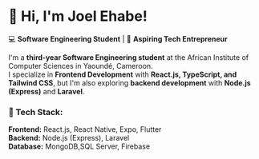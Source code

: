 # 👋 Hi, I'm Joel Ehabe!

💻 **Software Engineering Student** | 🚀 **Aspiring Tech Entrepreneur**  

I'm a **third-year Software Engineering student** at the African Institute of Computer Sciences in Yaoundé, Cameroon.  
I specialize in **Frontend Development** with **React.js, TypeScript, and Tailwind CSS**, but I'm also exploring **backend development** with **Node.js (Express)** and **Laravel**.  

### 🔧 Tech Stack:  
**Frontend:** React.js, React Native, Expo, Flutter  
**Backend:** Node.js (Express), Laravel  
**Database:** MongoDB,SQL Server, Firebase  


